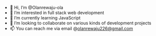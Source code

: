 - 👋 Hi, I’m @Olanrewaju-ola
- 👀 I’m interested in full stack web development
- 🌱 I’m currently learning JavaScript
- 💞️ I’m looking to collaborate on various kinds of development projects
- 📫 You can reach me via email @olanrewaju226@gmail.com

<!---
Olanrewaju-ola/Olanrewaju-ola is a ✨ special ✨ repository because its `README.md` (this file) appears on your GitHub profile.
You can click the Preview link to take a look at your changes.
--->
